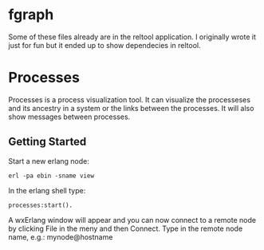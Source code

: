 # fgraph #

Some of these files already are in the reltool application. I originally wrote it just for fun but it ended up to show dependecies in reltool.


# Processes #

Processes is a process visualization tool. It can visualize the processeses and its ancestry in a system or the links between the processes. It will also show messages between processes.


## Getting Started ##

Start a new erlang node:

    erl -pa ebin -sname view

In the erlang shell type:

    processes:start().


A wxErlang window will appear and you can now connect to a remote node by clicking File in the meny and then Connect. Type in the remote node name, e.g.: mynode@hostname
